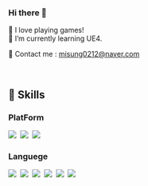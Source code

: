 ### Hi there 👋

<p>💖 I love playing games!
  <br>
🌱 I’m currently learning UE4.

💬 Contact me : misung0212@naver.com</p>

<br>

<h2>🔨 Skills </h2>
<h3>PlatForm</h3>
<img src="https://img.shields.io/badge/UnrealEngine-0E1128?style=flat-square&logo=UnrealEngine%2B%2B&logoColor=white"/></a>&nbsp <img src="https://img.shields.io/badge/AndroidStudio-3DDC84?style=flat-square&logo=AndroidStudio%2B%2B&logoColor=white"/></a>&nbsp <img src="https://img.shields.io/badge/EclipseIDE-2C2255?style=flat-square&logo=EclipseIDE%2B%2B&logoColor=white"/></a>&nbsp 

<br>  
<h3>Languege</h3>
<img src="https://img.shields.io/badge/C++-00599C?style=flat-square&logo=C%2B%2B&logoColor=white"/></a>&nbsp <img src="https://img.shields.io/badge/C-A8B9CC?style=flat-square&logo=C&logoColor=black"/></a>&nbsp <img src="https://img.shields.io/badge/JAVA-007396?style=flat-square&logo=Java&logoColor=white"/></a>&nbsp <img src="https://img.shields.io/badge/HTML5-E34F26?style=flat-square&logo=HTML5&logoColor=white"/></a>&nbsp <img src="https://img.shields.io/badge/CSS3-1572B6?style=flat-square&logo=CSS3&logoColor=white"/></a>&nbsp <img src="https://img.shields.io/badge/JavaScript-F7DF1E?style=flat-square&logo=JavaScript&logoColor=black"/></a>&nbsp 




<!--
**MisungKims/MisungKims** is a ✨ _special_ ✨ repository because its `README.md` (this file) appears on your GitHub profile.

Here are some ideas to get you started:

- 🔭 I’m currently working on ...
- 🌱 I’m currently learning ...
- 👯 I’m looking to collaborate on ...
- 🤔 I’m looking for help with ...
- 💬 Ask me about ...
- 📫 How to reach me: ...
- 😄 Pronouns: ...
- ⚡ Fun fact: ...
-->
